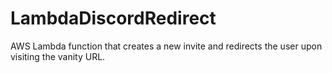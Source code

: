 # LambdaDiscordRedirect

AWS Lambda function that creates a new invite and redirects the user upon visiting the vanity URL.
